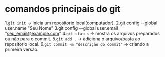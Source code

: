 # comandos principais do git
1.`git init` -> inicia um repositorio local(computador). 
2.git config --global user.name "Seu Nome"
3.git config --global user.email "seu_email@example.com"
4.`git status` -> mostra os arquivos preparados ou não para o
commit.
5.`git add .` -> adiciona o arquivo/pasta ao repositorio local. 
6.`git commit -m "descrição do commit"` -> criando a primeira versão.